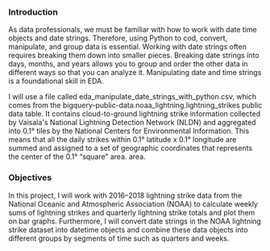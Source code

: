 ### Introduction
As data professionals, we must be familiar with how to work with date time objects and date strings. Therefore, using Python to cod, convert, manipulate, and group data is essential. Working with date strings often requires breaking them down into smaller pieces. Breaking date strings into days, months, and years allows you to group and order the other data in different ways so that you can analyze it. Manipulating date and time strings is a foundational skill in EDA.

I will use a file called eda_manipulate_date_strings_with_python.csv, which comes from the bigquery-public-data.noaa_lightning.lightning_strikes public data table. It contains cloud-to-ground lightning strike information collected by Vaisala's National Lightning Detection Network (NLDN) and aggregated into 0.1° tiles by the National Centers for Environmental Information. This means that all the daily strikes within 0.1° latitude x 0.1° longitude are summed and assigned to a set of geographic coordinates that represents the center of the 0.1° “square” area. area.

### Objectives
In this project, I will work with 2016–2018 lightning strike data from the National Oceanic and Atmospheric Association (NOAA) to calculate weekly sums of lightning strikes and quarterly lightning strike totals and plot them on bar graphs. Furthermore, I will convert date strings in the NOAA lightning strike dataset into datetime objects and combine these data objects into different groups by segments of time such as quarters and weeks.
